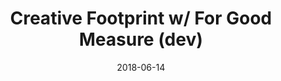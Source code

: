 ---
date_str: '06.2018'
date: "2018-06-14"
group_id: 4
layout: post
render: true
title: Creative Footprint w/ For Good Measure (dev)
isSelectedWork: 0
---
